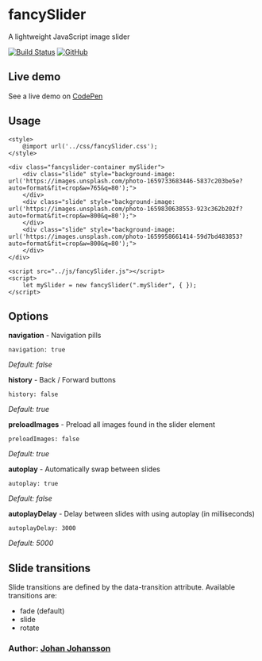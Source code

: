 # fancySlider

A lightweight JavaScript image slider

[![Build Status](https://img.shields.io/github/workflow/status/myspace-nu/fancySlider/CI)](https://github.com/myspace-nu/fancySlider/actions)
[![GitHub](https://img.shields.io/github/license/mashape/apistatus.svg)](https://github.com/myspace-nu/fancySlider/blob/master/LICENSE)

## Live demo

See a live demo on [CodePen](https://codepen.io/myspace-nu/full/RwMergO)

## Usage

	<style>
		@import url('../css/fancySlider.css');
	</style>

	<div class="fancyslider-container mySlider">
		<div class="slide" style="background-image: url('https://images.unsplash.com/photo-1659733683446-5837c203be5e?auto=format&fit=crop&w=765&q=80');">
		</div>
		<div class="slide" style="background-image: url('https://images.unsplash.com/photo-1659830638553-923c362b202f?auto=format&fit=crop&w=800&q=80');">
		</div>
		<div class="slide" style="background-image: url('https://images.unsplash.com/photo-1659958661414-59d7bd483853?auto=format&fit=crop&w=800&q=80');">
		</div>
	</div>

	<script src="../js/fancySlider.js"></script>
	<script>
		let mySlider = new fancySlider(".mySlider", { });
	</script>

## Options

**navigation** - Navigation pills

    navigation: true

*Default: false*

**history** - Back / Forward buttons

    history: false

*Default: true*

**preloadImages** - Preload all images found in the slider element

    preloadImages: false

*Default: true*

**autoplay** - Automatically swap between slides

    autoplay: true

*Default: false*

**autoplayDelay** - Delay between slides with using autoplay (in milliseconds)

    autoplayDelay: 3000

*Default: 5000*

## Slide transitions

Slide transitions are defined by the data-transition attribute. Available transitions are:

* fade (default)
* slide
* rotate

### Author: [Johan Johansson](https://github.com/myspace-nu)

